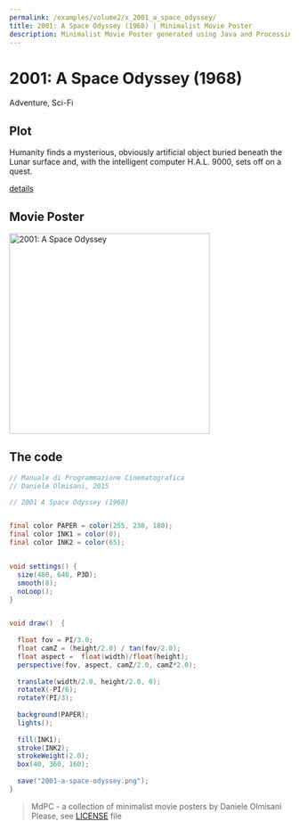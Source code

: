 ```yaml
---
permalink: /examples/volume2/x_2001_a_space_odyssey/
title: 2001: A Space Odyssey (1968) | Minimalist Movie Poster
description: Minimalist Movie Poster generated using Java and Processing.
---
```


# 2001: A Space Odyssey (1968)

Adventure, Sci-Fi

## Plot
Humanity finds a mysterious, obviously artificial object buried beneath the Lunar surface and, with the intelligent computer H.A.L. 9000, sets off on a quest.

[details](https://www.imdb.com/title/tt0062622/)

## Movie Poster
<img src="2001-a-space-odyssey.png"  width="360px" title="2001: A Space Odyssey">


## The code
```java
// Manuale di Programmazione Cinematografica
// Daniele Olmisani, 2015

// 2001 A Space Odyssey (1968)


final color PAPER = color(255, 230, 180);
final color INK1 = color(0);
final color INK2 = color(65);


void settings() {
  size(480, 640, P3D);
  smooth(8);
  noLoop();
}


void draw()  {
  
  float fov = PI/3.0;
  float camZ = (height/2.0) / tan(fov/2.0); 
  float aspect =  float(width)/float(height);
  perspective(fov, aspect, camZ/2.0, camZ*2.0); 
  
  translate(width/2.0, height/2.0, 0);
  rotateX(-PI/6); 
  rotateY(PI/3);
  
  background(PAPER);
  lights();
  
  fill(INK1);
  stroke(INK2);
  strokeWeight(2.0); 
  box(40, 360, 160); 
  
  save("2001-a-space-odyssey.png");
}

```

> MdPC - a collection of minimalist movie posters
> by Daniele Olmisani
> Please, see [LICENSE](../../../LICENSE) file
